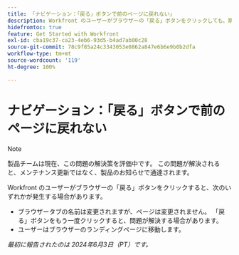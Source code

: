 ```yaml
---
title: 「ナビゲーション：「戻る」ボタンで前のページに戻れない」
description: Workfront のユーザーがブラウザーの「戻る」ボタンをクリックしても、期待どおりに機能しません。
hidefromtoc: true
feature: Get Started with Workfront
exl-id: cba19c37-ca23-4eb6-93d5-b4ad7ab00c28
source-git-commit: 78c9f85a24c3343053e0862a847e6b6e9b0b2dfa
workflow-type: tm+mt
source-wordcount: '119'
ht-degree: 100%

---
```


# ナビゲーション：「戻る」ボタンで前のページに戻れない

>[!NOTE]
>
>製品チームは現在、この問題の解決策を評価中です。 この問題が解決されると、メンテナンス更新ではなく、製品のお知らせで通達されます。

Workfront のユーザーがブラウザーの「戻る」ボタンをクリックすると、次のいずれかが発生する場合があります。

* ブラウザータブの名前は変更されますが、ページは変更されません。 「戻る」ボタンをもう一度クリックすると、問題が解決する場合があります。
* ユーザーはブラウザーのランディングページに移動します。

_最初に報告されたのは 2024年6月3日（PT）です。_
